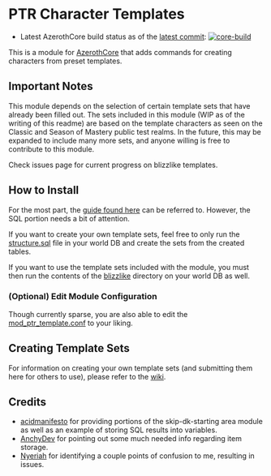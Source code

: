# PTR Character Templates

- Latest AzerothCore build status as of the [latest commit](https://github.com/heyitsbench/mod-ptr-template/commit): [![core-build](https://github.com/heyitsbench/mod-ptr-template/actions/workflows/core-build.yml/badge.svg)](https://github.com/heyitsbench/mod-ptr-template/actions/workflows/core-build.yml)

This is a module for [AzerothCore](http://www.azerothcore.org/) that adds commands for creating characters from preset templates.

## Important Notes

This module depends on the selection of certain template sets that have already been filled out. The sets included in this module (WIP as of the writing of this readme) are based on the template characters as seen on the Classic and Season of Mastery public test realms. In the future, this may be expanded to include many more sets, and anyone willing is free to contribute to this module.

Check issues page for current progress on blizzlike templates.

## How to Install

For the most part, the [guide found here](https://www.azerothcore.org/wiki/add-a-module) can be referred to. However, the SQL portion needs a bit of attention.

If you want to create your own template sets, feel free to only run the [structure.sql](https://github.com/heyitsbench/mod-ptr-template/blob/master/data/sql/db-world/structure.sql) file in your world DB and create the sets from the created tables.

If you want to use the template sets included with the module, you must then run the contents of the [blizzlike](https://github.com/heyitsbench/mod-ptr-template/tree/master/data/sql/blizzlike) directory on your world DB as well.

### (Optional) Edit Module Configuration

Though currently sparse, you are also able to edit the [mod_ptr_template.conf](https://github.com/heyitsbench/mod-ptr-template/blob/master/conf/mod_ptr_template.conf.dist) to your liking.

## Creating Template Sets

For information on creating your own template sets (and submitting them here for others to use), please refer to the [wiki](https://github.com/heyitsbench/mod-ptr-template/wiki).

## Credits
- [acidmanifesto](https://github.com/acidmanifesto) for providing portions of the skip-dk-starting area module as well as an example of storing SQL results into variables.
- [AnchyDev](https://github.com/AnchyDev) for pointing out some much needed info regarding item storage.
- [Nyeriah](https://github.com/Nyeriah) for identifying a couple points of confusion to me, resulting in issues.
